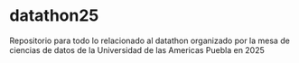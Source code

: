 # datathon25
Repositorio para todo lo relacionado al datathon organizado por la mesa de ciencias de datos de la Universidad de las Americas Puebla en 2025
